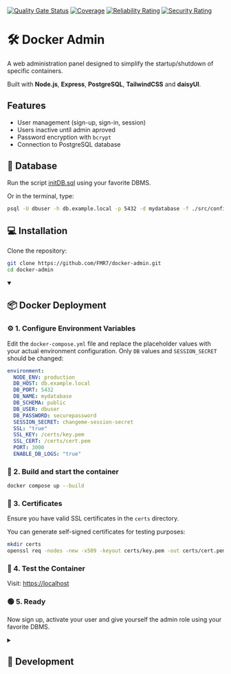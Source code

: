 [![Quality Gate Status](https://sonar.fmr-labs.es/api/project_badges/measure?project=docker-admin&metric=alert_status&token=sqb_e90ad2606e8f522583a4d2a1e6f55e803b28a2ea)](https://sonar.fmr-labs.es/dashboard?id=docker-admin)
[![Coverage](https://sonar.fmr-labs.es/api/project_badges/measure?project=docker-admin&metric=coverage&token=sqb_e90ad2606e8f522583a4d2a1e6f55e803b28a2ea)](https://sonar.fmr-labs.es/dashboard?id=docker-admin)
[![Reliability Rating](https://sonar.fmr-labs.es/api/project_badges/measure?project=docker-admin&metric=software_quality_reliability_rating&token=sqb_e90ad2606e8f522583a4d2a1e6f55e803b28a2ea)](https://sonar.fmr-labs.es/dashboard?id=docker-admin)
[![Security Rating](https://sonar.fmr-labs.es/api/project_badges/measure?project=docker-admin&metric=software_quality_security_rating&token=sqb_e90ad2606e8f522583a4d2a1e6f55e803b28a2ea)](https://sonar.fmr-labs.es/dashboard?id=docker-admin)
# 🛠️ Docker Admin

A web administration panel designed to simplify the startup/shutdown of specific containers.

Built with **Node.js**, **Express**, **PostgreSQL**, **TailwindCSS** and **daisyUI**.

## Features
- User management (sign-up, sign-in, session)
- Users inactive until admin aproved
- Password encryption with `bcrypt`
- Connection to PostgreSQL database

## 🐘 Database
Run the script [initDB.sql](https://raw.githubusercontent.com/FMR7/docker-admin/refs/heads/master/backend/src/config/initDB.sql) using your favorite DBMS.

Or in the terminal, type:
```bash
psql -U dbuser -h db.example.local -p 5432 -d mydatabase -f ./src/config/initDB.sql
```

## 💻 Installation
Clone the repository:
```bash
git clone https://github.com/FMR7/docker-admin.git
cd docker-admin
```

<details open>
<summary><h2>📦 Docker Deployment</h2></summary>

### ⚙️ 1. Configure Environment Variables

Edit the `docker-compose.yml` file and replace the placeholder values with your actual environment configuration.
Only `DB` values and `SESSION_SECRET` should be changed:
```yaml
environment:
  NODE_ENV: production
  DB_HOST: db.example.local
  DB_PORT: 5432
  DB_NAME: mydatabase
  DB_SCHEMA: public
  DB_USER: dbuser
  DB_PASSWORD: securepassword
  SESSION_SECRET: changeme-session-secret
  SSL: "true"
  SSL_KEY: /certs/key.pem
  SSL_CERT: /certs/cert.pem
  PORT: 3000
  ENABLE_DB_LOGS: "true"
```

### 🐳 2. Build and start the container

```bash
docker compose up --build
```

### 🔐 3. Certificates

Ensure you have valid SSL certificates in the `certs` directory. 

You can generate self-signed certificates for testing purposes:
```bash
mkdir certs
openssl req -nodes -new -x509 -keyout certs/key.pem -out certs/cert.pem
```


### 🧪 4. Test the Container

Visit: [https://localhost](https://localhost)

### 🟢 5. Ready
Now sign up, activate your user and give yourself the admin role using your favorite DBMS.
</details>


<details>
<summary><h2>🚧 Development</h2></summary>

### 🔧 Configuration
Create the .env file, add the database config, certs and port:
```env
NODE_ENV: production

DB_HOST: db.example.local
DB_PORT: 5432
DB_NAME: mydatabase
DB_SCHEMA: public
DB_USER: dbuser
DB_PASSWORD: securepassword

SESSION_SECRET: changeme-session-secret
SSL: "true"
SSL_KEY: /certs/key.pem
SSL_CERT: /certs/cert.pem
PORT: 443

ENABLE_DB_LOGS: "true"
```

### 🛠 Build
```bash
cd frontend
npm i
npm run build
cd ..
```

### 🚀 Run
```bash
node backend/index.js
```

### 🟢 Ready
Now follow the link in the console and sign up.
Then activate your user and give yourself the admin role using your favorite DBMS.
</details>



